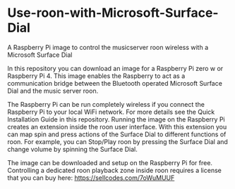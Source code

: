 # Use-roon-with-Microsoft-Surface-Dial
A Raspberry Pi image to control the musicserver roon wireless with a Microsoft Surface Dial

In this repository you can download an image for a Raspberry Pi zero w or Raspberry Pi 4. This image enables the Raspberry to act as a communication bridge between the Bluetooth operated Microsoft Surface Dial and the music server roon.

The Raspberry Pi can be run completely wireless if you connect the Raspberry Pi to your local WiFi network. For more details see the Quick Installation Guide in this repository.
Running the image on the Raspberry Pi creates an extension inside the roon user interface. With this extension you can map spin and press actions of the Surface Dial to different functions of roon. For example, you can Stop/Play roon by pressing the Surface Dial and change volume by spinning the Surface Dial.

The image can be downloaded and setup on the Raspberry Pi for free. Controlling a dedicated roon playback zone inside roon requires a license that you can buy here: https://sellcodes.com/7oWuMUUF
